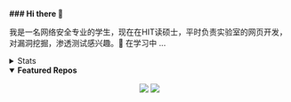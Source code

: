 **### Hi there 👋**

我是一名网络安全专业的学生，现在在HIT读硕士，平时负责实验室的网页开发，对漏洞挖掘，渗透测试感兴趣。🌱 在学习中 ...

<details>
  <summary>Stats</summary>
    <p align = "center"><img alt="lurenxiao1998's Github Stats" src="https://github-readme-stats.vercel.app/api?username=lurenxiao1998&count_private=true&show_icons=true&include_all_commits=true&theme=blue-green" /></p>
</details>

<details open> 
 	<summary><b>Featured Repos</b></summary>
    <p align = "center">
    <a href = "https://github.com/lurenxiao1998/lurenxiao1998"><img align="center"  src="https://github-readme-stats.vercel.app/api/pin/?username=lurenxiao1998&repo=lurenxiao1998&theme=bear" /></a> <a href = "https://github.com/pr2tik1/pr2tik1.github.io"><img align="center" src="https://github-readme-stats.vercel.app/api/pin/?username=lurenxiao1998&repo=lurenxiao1998.github.io&theme=bear" /></a> </p>
</details>

